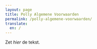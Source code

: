 ```yaml
---
layout: page
title: Polly Algemene Voorwaarden
permalink: /polly-algemene-voorwaarden/
translate:
  en: /
---
```


Zet *hier* de tekst.
